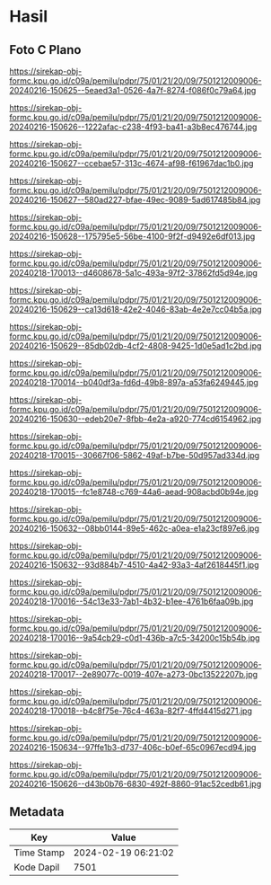 # Hasil

## Foto C Plano

https://sirekap-obj-formc.kpu.go.id/c09a/pemilu/pdpr/75/01/21/20/09/7501212009006-20240216-150625--5eaed3a1-0526-4a7f-8274-f086f0c79a64.jpg

https://sirekap-obj-formc.kpu.go.id/c09a/pemilu/pdpr/75/01/21/20/09/7501212009006-20240216-150626--1222afac-c238-4f93-ba41-a3b8ec476744.jpg

https://sirekap-obj-formc.kpu.go.id/c09a/pemilu/pdpr/75/01/21/20/09/7501212009006-20240216-150627--ccebae57-313c-4674-af98-f61967dac1b0.jpg

https://sirekap-obj-formc.kpu.go.id/c09a/pemilu/pdpr/75/01/21/20/09/7501212009006-20240216-150627--580ad227-bfae-49ec-9089-5ad617485b84.jpg

https://sirekap-obj-formc.kpu.go.id/c09a/pemilu/pdpr/75/01/21/20/09/7501212009006-20240216-150628--175795e5-56be-4100-9f2f-d9492e6df013.jpg

https://sirekap-obj-formc.kpu.go.id/c09a/pemilu/pdpr/75/01/21/20/09/7501212009006-20240218-170013--d4608678-5a1c-493a-97f2-37862fd5d94e.jpg

https://sirekap-obj-formc.kpu.go.id/c09a/pemilu/pdpr/75/01/21/20/09/7501212009006-20240216-150629--ca13d618-42e2-4046-83ab-4e2e7cc04b5a.jpg

https://sirekap-obj-formc.kpu.go.id/c09a/pemilu/pdpr/75/01/21/20/09/7501212009006-20240216-150629--85db02db-4cf2-4808-9425-1d0e5ad1c2bd.jpg

https://sirekap-obj-formc.kpu.go.id/c09a/pemilu/pdpr/75/01/21/20/09/7501212009006-20240218-170014--b040df3a-fd6d-49b8-897a-a53fa6249445.jpg

https://sirekap-obj-formc.kpu.go.id/c09a/pemilu/pdpr/75/01/21/20/09/7501212009006-20240216-150630--edeb20e7-8fbb-4e2a-a920-774cd6154962.jpg

https://sirekap-obj-formc.kpu.go.id/c09a/pemilu/pdpr/75/01/21/20/09/7501212009006-20240218-170015--30667f06-5862-49af-b7be-50d957ad334d.jpg

https://sirekap-obj-formc.kpu.go.id/c09a/pemilu/pdpr/75/01/21/20/09/7501212009006-20240218-170015--fc1e8748-c769-44a6-aead-908acbd0b94e.jpg

https://sirekap-obj-formc.kpu.go.id/c09a/pemilu/pdpr/75/01/21/20/09/7501212009006-20240216-150632--08bb0144-89e5-462c-a0ea-e1a23cf897e6.jpg

https://sirekap-obj-formc.kpu.go.id/c09a/pemilu/pdpr/75/01/21/20/09/7501212009006-20240216-150632--93d884b7-4510-4a42-93a3-4af2618445f1.jpg

https://sirekap-obj-formc.kpu.go.id/c09a/pemilu/pdpr/75/01/21/20/09/7501212009006-20240218-170016--54c13e33-7ab1-4b32-b1ee-4761b6faa09b.jpg

https://sirekap-obj-formc.kpu.go.id/c09a/pemilu/pdpr/75/01/21/20/09/7501212009006-20240218-170016--9a54cb29-c0d1-436b-a7c5-34200c15b54b.jpg

https://sirekap-obj-formc.kpu.go.id/c09a/pemilu/pdpr/75/01/21/20/09/7501212009006-20240218-170017--2e89077c-0019-407e-a273-0bc13522207b.jpg

https://sirekap-obj-formc.kpu.go.id/c09a/pemilu/pdpr/75/01/21/20/09/7501212009006-20240218-170018--b4c8f75e-76c4-463a-82f7-4ffd4415d271.jpg

https://sirekap-obj-formc.kpu.go.id/c09a/pemilu/pdpr/75/01/21/20/09/7501212009006-20240216-150634--97ffe1b3-d737-406c-b0ef-65c0967ecd94.jpg

https://sirekap-obj-formc.kpu.go.id/c09a/pemilu/pdpr/75/01/21/20/09/7501212009006-20240216-150626--d43b0b76-6830-492f-8860-91ac52cedb61.jpg


## Metadata

| Key        | Value               |
| ---------- | ------------------- |
| Time Stamp | 2024-02-19 06:21:02 |
| Kode Dapil | 7501                |



